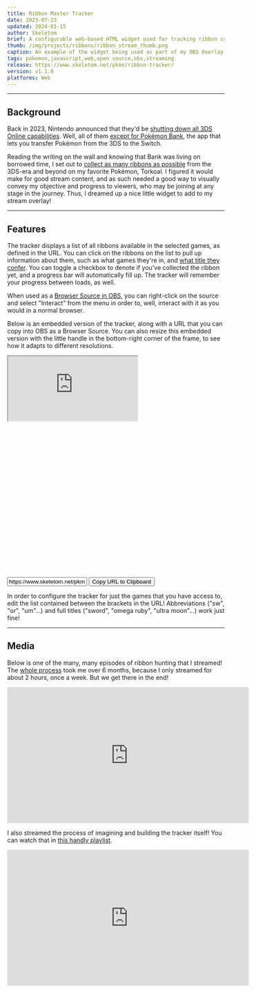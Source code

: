 ```yaml
---
title: Ribbon Master Tracker
date: 2023-07-23
updated: 2024-01-15
author: Skeletom
brief: A configurable web-based HTML widget used for tracking ribbon collection progress in the Pokémon video games. Perfect for use as an OBS Browser Source!
thumb: /img/projects/ribbons/ribbon_stream_thumb.png
caption: An example of the widget being used as part of my OBS Overlay in my <a href=https://www.youtube.com/watch?v=FstgY3qsPV0>Ribbon Master Quest</a>.
tags: pokemon,javascript,web,open source,obs,streaming
release: https://www.skeletom.net/pkmn/ribbon-tracker/
version: v1.1.0
platforms: Web
---
```


--- 

## Background

Back in 2023, Nintendo announced that they'd be [shutting down all 3DS Online capabilities](https://en-americas-support.nintendo.com/app/answers/detail/a_id/63227/~/announcement-of-discontinuation-of-online-services-for-nintendo-3ds-and-wii-u). Well, all of them [except for Pokémon Bank](https://en-americas-support.nintendo.com/app/answers/detail/a_id/63227/~/announcement-of-discontinuation-of-online-services-for-nintendo-3ds-and-wii-u#s1q2), the app that lets you transfer Pokémon from the 3DS to the Switch. 

Reading the writing on the wall and knowing that Bank was living on borrowed time, I set out to [collect as many ribbons as possible](https://www.youtube.com/playlist?list=PLspwi8mJZ27_sVLlxuWNwB7wNRbsrG2Zg) from the 3DS-era and beyond on my favorite Pokémon, Torkoal. I figured it would make for good stream content, and as such needed a good way to visually convey my objective and progress to viewers, who may be joining at any stage in the journey. Thus, I dreamed up a nice little widget to add to my stream overlay!

---

## Features

The tracker displays a list of all ribbons available in the selected games, as defined in the URL. You can click on the ribbons on the list to pull up information about them, such as what games they're in, and [what title they confer](https://bulbapedia.bulbagarden.net/wiki/Title). You can toggle a checkbox to denote if you've collected the ribbon yet, and a progress bar will automatically fill up. The tracker will remember your progress between loads, as well.

When used as a [Browser Source in OBS](https://obsproject.com/kb/browser-source), you can right-click on the source and select "Interact" from the menu in order to, well, interact with it as you would in a normal browser.  

Below is an embedded version of the tracker, along with a URL that you can copy into OBS as a Browser Source. You can also resize this embedded version with the little handle in the bottom-right corner of the frame, to see how it adapts to different resolutions.

<div class="resize-both drop-shadow" style="height: 500px; margin-bottom: 1em;">
    <iframe class="fill" src="https://www.skeletom.net/pkmn/ribbon-tracker/?games=[or,x,sun,sw,scarlet]"></iframe>
</div>

<div class="flex" style="width: 100%; gap: 1em;">
    <input id="widget-url" type="text" style="flex: 1;" readonly value="https://www.skeletom.net/pkmn/ribbon-tracker/?games=[or,x,sun,sw,scarlet]"></input>
    <button onclick=copyURL()>
        Copy URL to Clipboard
    </button>
</div>
<script>
    function copyURL(){
        const copyZone = document.querySelector('#widget-url');
        copyZone.focus();
        copyZone.select();
        try {
            const successful = document.execCommand('copy');
            var msg = successful ? 'successful' : 'unsuccessful';
            console.log('Copying was ' + msg);
        } catch (err) {
            console.log('Unable to copy');
        }
    }
    function setDimensions(){
        // Do nothing
    }
</script>

In order to configure the tracker for just the games that you have access to, edit the list contained between the brackets in the URL! Abbreviations <span class="font-tiny translucent italic">("sw", "or", "um"...)</span> and full titles <span class="font-tiny translucent italic">("sword", "omega ruby", "ultra moon"...)</span> work just fine!

---

## Media

Below is one of the many, many episodes of ribbon hunting that I streamed! The [whole process](https://www.youtube.com/playlist?list=PLspwi8mJZ27_sVLlxuWNwB7wNRbsrG2Zg) took me over 6 months, because I only streamed for about 2 hours, once a week. But we get there in the end! 

<iframe width="560" height="315" src="https://www.youtube.com/embed/EVVRxHBh9YM?si=72hhN8kyOPQL-gkG" title="YouTube video player" frameborder="0" allow="accelerometer; autoplay; clipboard-write; encrypted-media; gyroscope; picture-in-picture; web-share" referrerpolicy="strict-origin-when-cross-origin" allowfullscreen></iframe>

I also streamed the process of imagining and building the tracker itself! You can watch that in [this handly playlist](https://www.youtube.com/playlist?list=PLspwi8mJZ27__j3ICkMHVI4agTKPMOAhy).

<iframe width="560" height="315" src="https://www.youtube.com/embed/VZ-veX-6jbg?si=Ao8__F1BKUHKCS8e" title="YouTube video player" frameborder="0" allow="accelerometer; autoplay; clipboard-write; encrypted-media; gyroscope; picture-in-picture; web-share" referrerpolicy="strict-origin-when-cross-origin" allowfullscreen></iframe>
